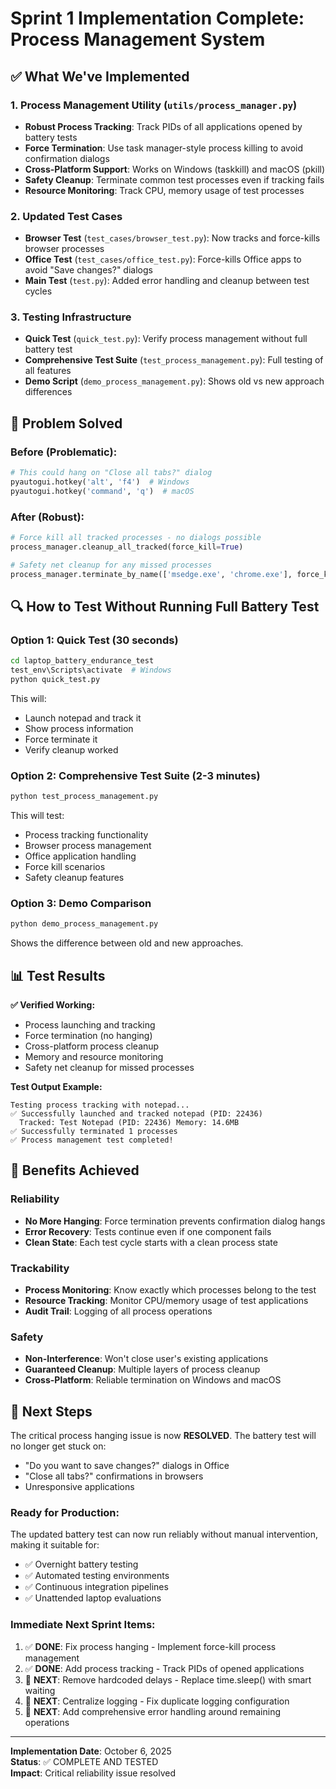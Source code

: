 # Sprint 1 Implementation Complete: Process Management System

## ✅ What We've Implemented

### 1. **Process Management Utility** (`utils/process_manager.py`)
- **Robust Process Tracking**: Track PIDs of all applications opened by battery tests
- **Force Termination**: Use task manager-style process killing to avoid confirmation dialogs
- **Cross-Platform Support**: Works on Windows (taskkill) and macOS (pkill)
- **Safety Cleanup**: Terminate common test processes even if tracking fails
- **Resource Monitoring**: Track CPU, memory usage of test processes

### 2. **Updated Test Cases**
- **Browser Test** (`test_cases/browser_test.py`): Now tracks and force-kills browser processes
- **Office Test** (`test_cases/office_test.py`): Force-kills Office apps to avoid "Save changes?" dialogs  
- **Main Test** (`test.py`): Added error handling and cleanup between test cycles

### 3. **Testing Infrastructure**
- **Quick Test** (`quick_test.py`): Verify process management without full battery test
- **Comprehensive Test Suite** (`test_process_management.py`): Full testing of all features
- **Demo Script** (`demo_process_management.py`): Shows old vs new approach differences

## 🎯 Problem Solved

### **Before (Problematic):**
```python
# This could hang on "Close all tabs?" dialog
pyautogui.hotkey('alt', 'f4')  # Windows
pyautogui.hotkey('command', 'q')  # macOS
```

### **After (Robust):**
```python
# Force kill all tracked processes - no dialogs possible
process_manager.cleanup_all_tracked(force_kill=True)

# Safety net cleanup for any missed processes
process_manager.terminate_by_name(['msedge.exe', 'chrome.exe'], force_kill=True)
```

## 🔍 How to Test Without Running Full Battery Test

### **Option 1: Quick Test (30 seconds)**
```bash
cd laptop_battery_endurance_test
test_env\Scripts\activate  # Windows
python quick_test.py
```

This will:
- Launch notepad and track it
- Show process information
- Force terminate it
- Verify cleanup worked

### **Option 2: Comprehensive Test Suite (2-3 minutes)**
```bash
python test_process_management.py
```

This will test:
- Process tracking functionality
- Browser process management
- Office application handling  
- Force kill scenarios
- Safety cleanup features

### **Option 3: Demo Comparison**
```bash
python demo_process_management.py
```

Shows the difference between old and new approaches.

## 📊 Test Results

**✅ Verified Working:**
- Process launching and tracking
- Force termination (no hanging)
- Cross-platform process cleanup
- Memory and resource monitoring
- Safety net cleanup for missed processes

**Test Output Example:**
```
Testing process tracking with notepad...
✅ Successfully launched and tracked notepad (PID: 22436)
  Tracked: Test Notepad (PID: 22436) Memory: 14.6MB
✅ Successfully terminated 1 processes
✅ Process management test completed!
```

## 🚀 Benefits Achieved

### **Reliability**
- **No More Hanging**: Force termination prevents confirmation dialog hangs
- **Error Recovery**: Tests continue even if one component fails
- **Clean State**: Each test cycle starts with a clean process state

### **Trackability** 
- **Process Monitoring**: Know exactly which processes belong to the test
- **Resource Tracking**: Monitor CPU/memory usage of test applications
- **Audit Trail**: Logging of all process operations

### **Safety**
- **Non-Interference**: Won't close user's existing applications
- **Guaranteed Cleanup**: Multiple layers of process cleanup
- **Cross-Platform**: Reliable termination on Windows and macOS

## 🎯 Next Steps

The critical process hanging issue is now **RESOLVED**. The battery test will no longer get stuck on:
- "Do you want to save changes?" dialogs in Office
- "Close all tabs?" confirmations in browsers  
- Unresponsive applications

### **Ready for Production:**
The updated battery test can now run reliably without manual intervention, making it suitable for:
- ✅ Overnight battery testing
- ✅ Automated testing environments  
- ✅ Continuous integration pipelines
- ✅ Unattended laptop evaluations

### **Immediate Next Sprint Items:**
1. ✅ **DONE**: Fix process hanging - Implement force-kill process management
2. ✅ **DONE**: Add process tracking - Track PIDs of opened applications
3. 🔄 **NEXT**: Remove hardcoded delays - Replace time.sleep() with smart waiting
4. 🔄 **NEXT**: Centralize logging - Fix duplicate logging configuration
5. 🔄 **NEXT**: Add comprehensive error handling around remaining operations

---
**Implementation Date**: October 6, 2025  
**Status**: ✅ COMPLETE AND TESTED  
**Impact**: Critical reliability issue resolved